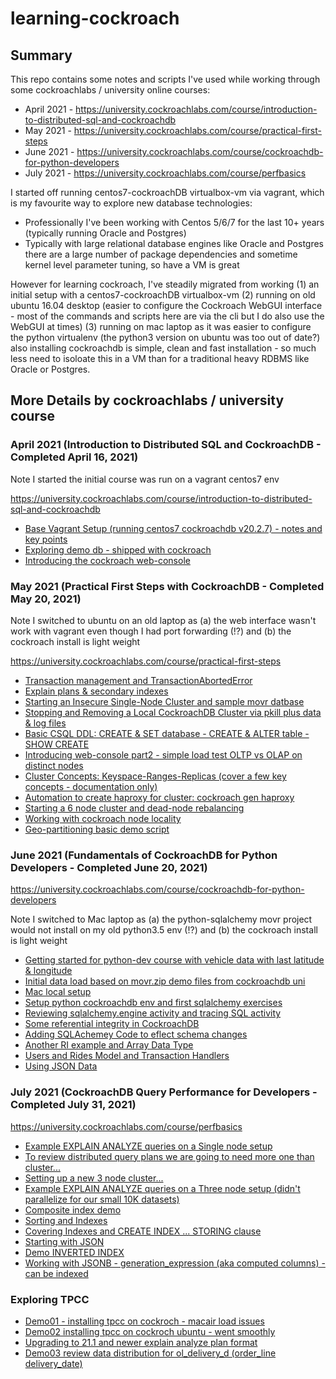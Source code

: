 # learning-cockroach


## Summary

This repo contains some notes and scripts I've used while working through some cockroachlabs / university online courses:
* April 2021 - https://university.cockroachlabs.com/course/introduction-to-distributed-sql-and-cockroachdb
* May 2021 - https://university.cockroachlabs.com/course/practical-first-steps
* June 2021 - https://university.cockroachlabs.com/course/cockroachdb-for-python-developers
* July 2021 - https://university.cockroachlabs.com/course/perfbasics

I started off running centos7-cockroachDB virtualbox-vm via vagrant, which is my favourite way to explore new database technologies:
* Professionally I've been working with Centos 5/6/7 for the last 10+ years (typically running Oracle and Postgres)
* Typically with large relational database engines like Oracle and Postgres there are a large number of package dependencies and sometime kernel level parameter tuning, so have a VM is great

However for learning cockroach, I've steadily migrated from working 
(1) an initial setup with a centos7-cockroachDB virtualbox-vm 
(2) running on old ubuntu 16.04 desktop (easier to configure the Cockroach WebGUI interface - most of the commands and scripts here are via the cli but I do also use the WebGUI at times)
(3) running on mac laptop as it was easier to configure the python virtualenv (the python3 version on ubuntu was too out of date?) also installing cockroachdb is simple, clean and fast installation - so much less need to isoloate this in a VM  than for a traditional heavy RDBMS like Oracle or Postgres.


## More Details by cockroachlabs / university course 

### April 2021 (Introduction to Distributed SQL and CockroachDB - Completed April 16, 2021)

Note I started the initial course was run on a vagrant centos7 env

https://university.cockroachlabs.com/course/introduction-to-distributed-sql-and-cockroachdb

* [Base Vagrant Setup (running centos7 cockroachdb v20.2.7) - notes and key points](docs/Base-Vagrant-Setup.md)
* [Exploring demo db - shipped with cockroach](docs/demo_db.md)
* [Introducing the cockroach web-console](docs/Introducing-web-console.md) 


### May 2021 (Practical First Steps with CockroachDB - Completed May 20, 2021)

Note I switched to ubuntu on an old laptop as (a) the web interface wasn't work with vagrant even though I had port forwarding (!?) and (b) the cockroach install is light weight 

https://university.cockroachlabs.com/course/practical-first-steps

* [Transaction management and TransactionAbortedError](docs/Transaction_management.md)
* [Explain plans & secondary indexes](docs/Explain_plans-and-secondary_indexes.md)
* [Starting an Insecure Single-Node Cluster and sample movr datbase](docs/Start-an-Insecure-Single-Node-Cluster.md)
* [Stopping and Removing a Local CockroachDB Cluster via pkill plus data & log files](docs/Stopping-Local-Cockroach-via-pkill.md)
* [Basic CSQL DDL: CREATE & SET database - CREATE & ALTER table - SHOW CREATE](docs/CREATE_SET_DATABASE-CREATE_ALTER_TABLE.md)
* [Introducing web-console part2 - simple load test OLTP vs OLAP on distinct nodes](docs/Introducing-web-console-part2.md)
* [Cluster Concepts: Keyspace-Ranges-Replicas (cover a few key concepts - documentation only)](docs/Cluster-Concepts_Keyspace-Ranges-Replicas.md)
* [Automation to create haproxy for cluster: cockroach gen haproxy ](docs/cockroach-gen-haproxy.md)
* [Starting a 6 node cluster and dead-node rebalancing](docs/6node-cluster-dead-node-rebalanced.md)
* [Working with cockroach node locality](docs/cockroach-node-locality.md)
* [Geo-partitioning basic demo script](docs/geo-partitioning.md)


### June 2021 (Fundamentals of CockroachDB for Python Developers - Completed June 20, 2021)

https://university.cockroachlabs.com/course/cockroachdb-for-python-developers

Note I switched to Mac laptop as (a) the python-sqlalchemy movr project would not install on my old python3.5 env (!?) and (b) the cockroach install is light weight 

* [Getting started for python-dev course with vehicle data with last latitude & longitude](docs/vehicles_data_with_lat_long.md)
* [Initial data load based on movr.zip demo files from cockroachdb uni](docs/pyhton-dev-movr-demo.md)
* [Mac local setup](docs/mac-local-setup.md)
* [Setup python cockroachdb env and first sqlalchemy exercises](docs/setup-python-cockroachdb-env.md)
* [Reviewing sqlalchemy.engine activity and tracing SQL activity](docs/sqlachemy-sql-echo.md)
* [Some referential integrity in CockroachDB](docs/Some-referential-integrity-in-cockroach.md)
* [Adding SQLAchemey Code to eflect schema changes](docs/Adding-SQLAchemey-Code-to-eflect-schema-changes.md)
* [Another RI example and Array Data Type](docs/Array-Data-Type.md)
* [Users and Rides Model and Transaction Handlers](docs/Users-and-Rides-Model-and-Transaction-Handlers.md)
* [Using JSON Data](docs/Using-JSON-Data.md)


### July 2021 (CockroachDB Query Performance for Developers - Completed July 31, 2021)

https://university.cockroachlabs.com/course/perfbasics

* [Example EXPLAIN ANALYZE queries on a Single node setup](docs/Single-node-setup.md)
* [To review distributed query plans we are going to need more one than cluster...](docs/Three-node-setup.md)
* [Setting up a new 3 node cluster...](docs/Three-node-setup.md)
* [Example EXPLAIN ANALYZE queries on a Three node setup (didn't parallelize for our small 10K datasets)](docs/Three-node-setup-EXPLAIN-ANALYZE.md)
* [Composite index demo](docs/composite-index-demo.md)
* [Sorting and Indexes](docs/Sorting-and-Indexes.md)
* [Covering Indexes and CREATE INDEX ... STORING <column> clause](docs/Covering-Indexes.md)
* [Starting with JSON](docs/Starting-with-JSON.md)
* [Demo INVERTED INDEX](docs/Demo-INVERTED-INDEX.md)
* [Working with JSONB - generation_expression (aka computed columns) - can be indexed](docs/Working-with-JSONB-generation_expression-can-be-indexed.md)


### Exploring TPCC

* [Demo01 - installing tpcc on cockroch - macair load issues](docs/Demo01-installing-tpcc-on-cockroch-macair-load-issues.md)
* [Demo02 installing tpcc on cockroch ubuntu - went smoothly](docs/Demo02-installing-tpcc-on-cockroch-ubuntu.md)
* [Upgrading to 21.1 and newer explain analyze plan format](docs/Upgrade-21.1-new-explain-analyze-plans.md)
* [Demo03 review data distribution for ol_delivery_d (order_line delivery_date)](docs/Demo03-review-distribution-ol_delivery_d.md)